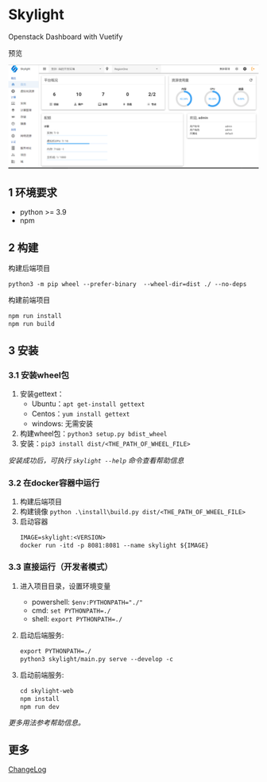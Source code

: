 # Skylight

Openstack Dashboard with Vuetify

预览

![](./doc/preview.png)

## 1 环境要求

+ python >= 3.9
+ npm

## 2 构建

构建后端项目
```
python3 -m pip wheel --prefer-binary  --wheel-dir=dist ./ --no-deps
```

构建前端项目
```
npm run install
npm run build
```

## 3 安装

### 3.1 安装wheel包

1. 安装gettext：
   + Ubuntu：`apt get-install gettext`
   + Centos：`yum install gettext`
   + windows: 无需安装
2. 构建wheel包：`python3 setup.py bdist_wheel`
3. 安装：`pip3 install dist/<THE_PATH_OF_WHEEL_FILE>`

*安装成功后，可执行 `skylight --help` 命令查看帮助信息*

### 3.2 在docker容器中运行

1. 构建后端项目
2. 构建镜像 `python .\install\build.py dist/<THE_PATH_OF_WHEEL_FILE>`
3. 启动容器
   ```shell
   IMAGE=skylight:<VERSION>
   docker run -itd -p 8081:8081 --name skylight ${IMAGE}
   ```

### 3.3 直接运行（开发者模式）

1. 进入项目目录，设置环境变量
   + powershell: `$env:PYTHONPATH="./"`
   + cmd: `set PYTHONPATH=./`
   + shell: `export PYTHONPATH=./`

2. 启动后端服务:
   ```
   export PYTHONPATH=./
   python3 skylight/main.py serve --develop -c
   ```
3. 启动前端服务:
   ```
   cd skylight-web
   npm install
   npm run dev
   ```

*更多用法参考帮助信息。*

## 更多

[ChangeLog](./doc/ChangeLog.md)